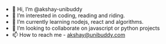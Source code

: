 - 👋 Hi, I’m @akshay-unibuddy
- 👀 I’m interested in coding, reading and riding.
- 🌱 I’m currently learning nodejs, react and algorithms.
- 💞️ I’m looking to collaborate on javascript or python projects
- 📫 How to reach me - akshay@unibuddy.com
